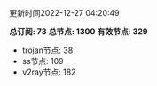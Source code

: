 更新时间2022-12-27 04:20:49

**总订阅: 73**
**总节点: 1300**
**有效节点: 329**
- trojan节点: 38
- ss节点: 109
- v2ray节点: 182
